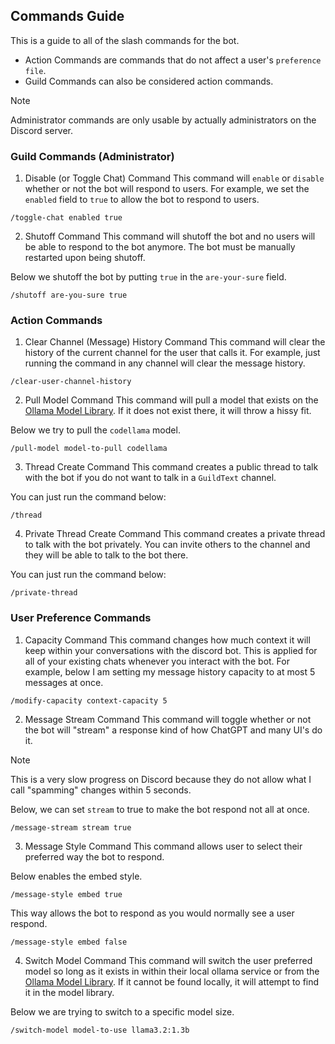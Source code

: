 ## Commands Guide
This is a guide to all of the slash commands for the bot.

* Action Commands are commands that do not affect a user's `preference file`.
* Guild Commands can also be considered action commands.

> [!NOTE]
> Administrator commands are only usable by actually administrators on the Discord server.

### Guild Commands (Administrator)
1. Disable (or Toggle Chat) Command
This command will `enable` or `disable` whether or not the bot will respond to users. For example, we set the `enabled` field to `true` to allow the bot to respond to users.

```
/toggle-chat enabled true
```

2. Shutoff Command
This command will shutoff the bot and no users will be able to respond to the bot anymore. The bot must be manually restarted upon being shutoff.

Below we shutoff the bot by putting `true` in the `are-your-sure` field.

```
/shutoff are-you-sure true
```

### Action Commands
1. Clear Channel (Message) History Command
This command will clear the history of the current channel for the user that calls it. For example, just running the command in any channel will clear the message history.

```
/clear-user-channel-history
```

2. Pull Model Command
This command will pull a model that exists on the [Ollama Model Library](https://ollama.com/library). If it does not exist there, it will throw a hissy fit.

Below we try to pull the `codellama` model.

```
/pull-model model-to-pull codellama
```

3. Thread Create Command
This command creates a public thread to talk with the bot if you do not want to talk in a `GuildText` channel.

You can just run the command below:

```
/thread
```

4. Private Thread Create Command
This command creates a private thread to talk with the bot privately. You can invite others to the channel and they will be able to talk to the bot there.

You can just run the command below:

```
/private-thread
```

### User Preference Commands
1. Capacity Command
This command changes how much context it will keep within your conversations with the discord bot. This is applied for all of your existing chats whenever you interact with the bot. For example, below I am setting my message history capacity to at most 5 messages at once.

```
/modify-capacity context-capacity 5
```

2. Message Stream Command
This command will toggle whether or not the bot will "stream" a response kind of how ChatGPT and many UI's do it. 

> [!NOTE]
> This is a very slow progress on Discord because they do not allow what I call "spamming" changes within 5 seconds.

Below, we can set `stream` to true to make the bot respond not all at once.

```
/message-stream stream true
```

3. Message Style Command
This command allows user to select their preferred way the bot to respond. 

Below enables the embed style.

```
/message-style embed true
```

This way allows the bot to respond as you would normally see a user respond.

```
/message-style embed false
```

4. Switch Model Command
This command will switch the user preferred model so long as it exists in within their local ollama service or from the [Ollama Model Library](https://ollama.com/library). If it cannot be found locally, it will attempt to find it in the model library.

Below we are trying to switch to a specific model size. 

```
/switch-model model-to-use llama3.2:1.3b
```

